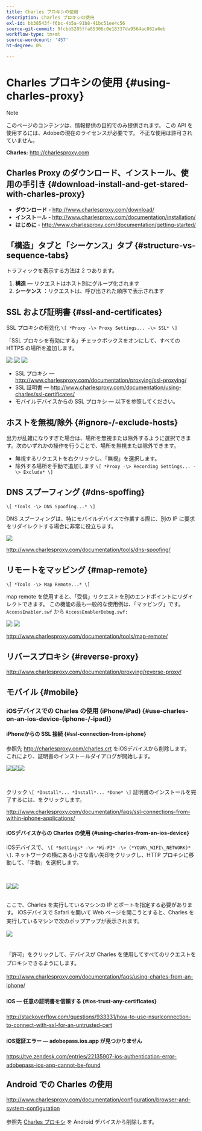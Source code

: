 ```yaml
---
title: Charles プロキシの使用
description: Charles プロキシの使用
exl-id: bb38543f-f6bc-4b5a-91b8-41bc51ee4c56
source-git-commit: 9fcbb5285ffa85306c0e18337da9564ac862a6eb
workflow-type: tm+mt
source-wordcount: '457'
ht-degree: 0%

---
```


# Charles プロキシの使用 {#using-charles-proxy}

>[!NOTE]
>
>このページのコンテンツは、情報提供の目的でのみ提供されます。 この API を使用するには、Adobeの現在のライセンスが必要です。 不正な使用は許可されていません。


**Charles:** <http://charlesproxy.com>


## Charles Proxy のダウンロード、インストール、使用の手引き {#download-install-and-get-stared-with-charles-proxy}

- **ダウンロード** - <http://www.charlesproxy.com/download/>
- **インストール** - <http://www.charlesproxy.com/documentation/installation/>
- **はじめに** - <http://www.charlesproxy.com/documentation/getting-started/>


## 「構造」タブと「シーケンス」タブ {#structure-vs-sequence-tabs}

トラフィックを表示する方法は 2 つあります。

1. **構造**  — リクエストはホスト別にグループ化されます
1. **シーケンス** ：リクエストは、呼び出された順序で表示されます


## SSL および証明書 {#ssl-and-certificates}

SSL プロキシの有効化 `\[ *Proxy -\> Proxy Settings... -\> SSL* \]`

「SSL プロキシを有効にする」チェックボックスをオンにして、すべての HTTPS の場所を追加します。


![](https://dzf8vqv24eqhg.cloudfront.net/userfiles/258/326/ckfinder/images/ProxySettings.PNG) ![](https://dzf8vqv24eqhg.cloudfront.net/userfiles/258/326/ckfinder/images/SSLSettings.PNG) ![](https://dzf8vqv24eqhg.cloudfront.net/userfiles/258/326/ckfinder/images/AddHttpsLocations.PNG)



- SSL プロキシ — <http://www.charlesproxy.com/documentation/proxying/ssl-proxying/>
- SSL 証明書 — <http://www.charlesproxy.com/documentation/using-charles/ssl-certificates/>
- モバイルデバイスからの SSL プロキシ — 以下を参照してください。


## ホストを無視/除外 {#ignore-/-exclude-hosts}

出力が乱雑になりすぎた場合は、場所を無視または除外するように選択できます。次のいずれかの操作を行うことで、場所を無視または除外できます。

- 無視するリクエストを右クリックし、「無視」を選択します。
- 除外する場所を手動で追加します `\[ *Proxy -\> Recording Settings... -\> Exclude* \]`


## DNS スプーフィング {#dns-spoffing}

`\[ *Tools -\> DNS Spoofing...* \]`



DNS スプーフィングは、特にモバイルデバイスで作業する際に、別の IP に要求をリダイレクトする場合に非常に役立ちます。

![](https://dzf8vqv24eqhg.cloudfront.net/userfiles/258/326/ckfinder/images/DNSSpoofing.PNG)

<http://www.charlesproxy.com/documentation/tools/dns-spoofing/>


## リモートをマッピング {#map-remote}

`\[ *Tools -\> Map Remote...* \]`



map remote を使用すると、「受信」リクエストを別のエンドポイントにリダイレクトできます。 この機能の最も一般的な使用例は、「マッピング」です。 `AccessEnabler.swf` から `AccessEnablerDebug.swf:`

![](https://dzf8vqv24eqhg.cloudfront.net/userfiles/258/326/ckfinder/images/MapRemote.PNG) ![](https://dzf8vqv24eqhg.cloudfront.net/userfiles/258/326/ckfinder/images/MapRemoteAdd.PNG)

<http://www.charlesproxy.com/documentation/tools/map-remote/>



## リバースプロキシ {#reverse-proxy}

<http://www.charlesproxy.com/documentation/proxying/reverse-proxy/>

## モバイル {#mobile}

### iOSデバイスでの Charles の使用 (iPhone/iPad) {#use-charles-on-an-ios-device-(iphone-/-ipad)}

#### iPhoneからの SSL 接続 {#ssl-connection-from-iphone}

参照先 <http://charlesproxy.com/charles.crt> をiOSデバイスから削除します。  これにより、証明書のインストールダイアログが開始します。

![](https://dzf8vqv24eqhg.cloudfront.net/userfiles/258/326/ckfinder/images/iOSDeviceSSLCertificate1\(1\).PNG)![](https://dzf8vqv24eqhg.cloudfront.net/userfiles/258/326/ckfinder/images/iOSDeviceSSLCertificate2\(1\).PNG)![](https://dzf8vqv24eqhg.cloudfront.net/userfiles/258/326/ckfinder/images/iOSDeviceSSLCertificate3.PNG)

</br>

クリック `\[ *Install*... *Install*... *Done* \]` 証明書のインストールを完了するには、をクリックします。

<http://www.charlesproxy.com/documentation/faqs/ssl-connections-from-within-iphone-applications/>



#### iOSデバイスからの Charles の使用 {#using-charles-from-an-ios-device}

iOSデバイスで、 `\[ *Settings* -\> *Wi-FI* -\> (*YOUR\_WIFI\_NETWORK)* \]`. ネットワークの横にある小さな青い矢印をクリックし、HTTP プロキシに移動して、「手動」を選択します。


</br>

![](https://dzf8vqv24eqhg.cloudfront.net/userfiles/258/326/ckfinder/images/iOSDeviceManualProxy1.png)![](https://dzf8vqv24eqhg.cloudfront.net/userfiles/258/326/ckfinder/images/iOSDeviceManualProxy2.PNG)


</br>
ここで、Charles を実行しているマシンの IP とポートを指定する必要があります。 <span style="line-height: 1.6em;">iOSデバイスで Safari を開いて Web ページを開こうとすると、Charles を実行しているマシンで次のポップアップが表示されます。

</br>

![](https://dzf8vqv24eqhg.cloudfront.net/userfiles/258/326/ckfinder/images/iOSDeviceManualProxy3.PNG)

</br>
「許可」をクリックして、デバイスが Charles を使用してすべてのリクエストをプロキシできるようにします。

<http://www.charlesproxy.com/documentation/faqs/using-charles-from-an-iphone/>


#### iOS — 任意の証明書を信頼する {#ios-trust-any-certificates}

<http://stackoverflow.com/questions/933331/how-to-use-nsurlconnection-to-connect-with-ssl-for-an-untrusted-cert>

#### iOS認証エラー — adobepass.ios.app が見つかりません

<https://tve.zendesk.com/entries/22135907-ios-authentication-error-adobepass-ios-app-cannot-be-found>


## Android での Charles の使用

<http://www.charlesproxy.com/documentation/configuration/browser-and-system-configuration>


参照先 [Charles プロキシ](http://charlesproxy.com/charles.crt) を Android デバイスから削除します。
